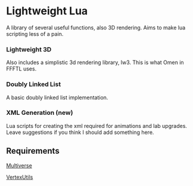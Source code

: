 # Lightweight Lua
A library of several useful functions, also 3D rendering.  Aims to make lua scripting less of a pain.

### Lightweight 3D
Also includes a simplistic 3d rendering library, lw3.  This is what Omen in FFFTL uses.

### Doubly Linked List
A basic doubly linked list implementation.

### XML Generation (new)
Lua scripts for creating the xml required for animations and lab upgrades.  Leave suggestions if you think I should add something here.

## Requirements
[Multiverse](https://ftlmultiverse.boards.net/)

[VertexUtils](https://github.com/ChronoVortex/FTL-HS-Vertex)
